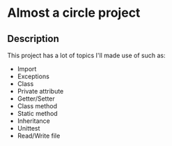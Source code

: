 # Almost a circle project

## Description
This project has a lot of topics I'll made use of such as:
* Import
* Exceptions
* Class
* Private attribute
* Getter/Setter
* Class method
* Static method
* Inheritance
* Unittest
* Read/Write file


